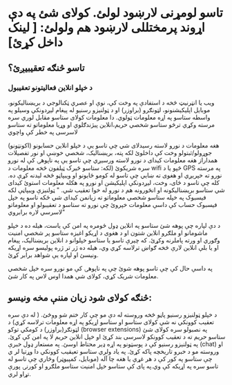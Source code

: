 

# تاسو لومړنی لارښود لولئ. کولای شئ په دې اړوند پرمختللی لارښود هم ولولئ: [ لینک داخل کړئ]

## تاسو څنګه تعقیبیږئ؟


### د خپلو انلاین فعالیتونو تعقیبول

ویب یا انټرنیټ څخه د استفادې په وخت کې، نوې او عصري ټکنالوجي د بریښنالیکونو، موبایل اپلیکیشنونو، لټونګرو (براوزر) او د ټولنیزو رسنیو له پیغام لیږدونکي وسیلو په واسطه ستاسو په اړه معلومات ټولوي. دا معلومات کولای ستاسو مقابل لوري سره مرسته وکړي ترڅو ستاسو شخصي حریم،انلاین پیژندګلوي او وړیا معلوماتو ته ستاسو لاسرسی په خطر کې واچوي

هغه معلومات د نورو لاسته رسیدلای شي چې تاسو یې د خپلو انلاین حسابونو (اکونټونو) جوړولو/ثبتولو وخت کې داخلوئ لکه پته، بریښنالیک، شخصي خوښې او نور تفصیلات همداراز هغه معلومات کیدای د نورو لاسته ورسیږي چې تاسو یې په ناپوهۍ کې له نورو سره شریکوئ (لکه: ستاسو ځیرک ټیلفون څخه معلومات د wifi څپو یا د GPS په مرسته نورو ته خپریږي او هغوی ته ښایي چې   تاسو له کومو ځایونو او  ویبپاڼو څخه لیدنه کړې ده. کله چې تاسو د ځای، وخت، لیږدونکې اپلیکیشن او نورو په هکله معلومات استوئ کیدای شي ستاسو بریښنالیکونه او انځورونه هم  د نورو له خوا تعقیب شي.
" ټولنیزې ویبپاڼې لکه فیسبوک په خپله ستاسو شخصي معلوماتو ته زیانمن کیدای شي ځکه تاسو په خپل فیسبوک حساب کې داسې معلومات خپروئ چې نورو ته ستاسو د تعقیبولو او معلوماتو لاسرسي لاره برابروي"

د دې لپاره چې پوهه شئ ستاسو په انلاین ډول څومره په امن کې یاست، هیله ده د خپلو ماشومانو او ملګرو انلاین شتون  او د هغوی د اړیکو اغیزه  ستاسو پر شخصي امنیت  وګوري او ورته پاملرنه وکړئ. که چیرې تاسو یا ستاسو خپلوانو د انلاین بریښنالیک، پیغام او یا بلې انلاین لارې څخه ګواښ ترلاسه کړي وي، هیله ده ژر تر ژره پولیسو سره اړیکه ونیسئ او لپاره یې شواهد برابر کړئ.

په داسې حال کې چې تاسو پوهه شوئ چې په ناپوهۍ کې مو نورو سره خپل شخصي معلومات شریک کړي، کولای شي همدا اوس لاس په کار شئ.





## څنګه کولای شود زیان مننې مخه ونیسو:

د خپلو ټولنیزو رسنیو پاڼو څخه وروسته له دې مو چې کار ختم شو ووځئ. ( له دې سره تعقیب کوونکي نه شي کولای ستاسو او ستاسو اړیکو په اړه معلومات ترلاسه کړي)
د لټونګر(براوزر) د کومکي توکو (browser extensions) په نصبولو سره کولای شئ ستاسو حریم ته د تعقیب کوونکو لاسرسی بند کړئ او خپل انلاین حریم لا په امن کې  کړئ.
په ټولنیزو رسنیو کې د پوسټونو په اړه ډیر محتاط اوسئ.
په مستعار ډول خبرې (chat) او وروسته مو د خبرو تاریخچه پاکه کړئ.
په یاد ولري ستاسو تعیقیب کوونکي دا وړتیا لر ي چې ستاسو په کور کې د هر غړي یا هغه چا آله (موبایل، کمپیوټر) وڅاري چې تاسو له تاسو سره په اړیکه کې وي.په پای کې ستاسو خپل امنیت ستاسو ملګرو او کورنۍ پورې تړاو لري.
